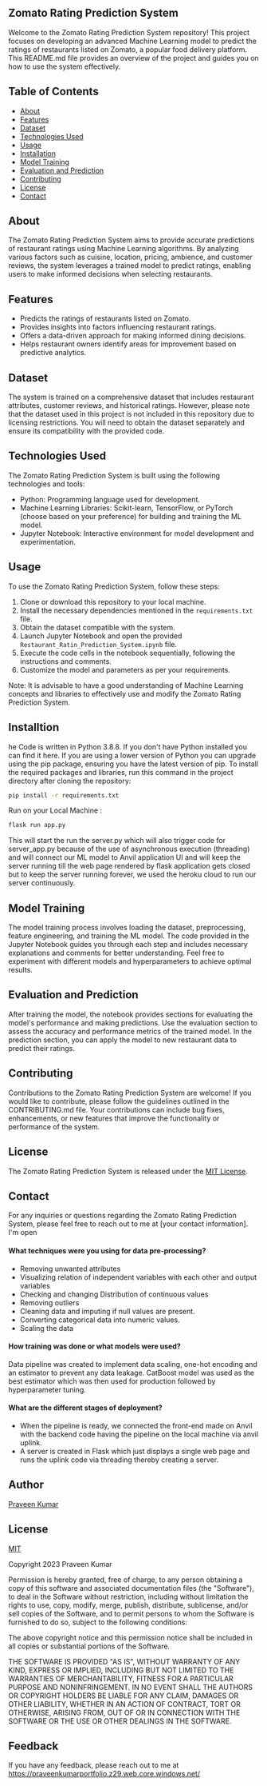 ## Zomato Rating Prediction System

Welcome to the Zomato Rating Prediction System repository! This project focuses on developing an advanced Machine Learning model to predict the ratings of restaurants listed on Zomato, a popular food delivery platform. This README.md file provides an overview of the project and guides you on how to use the system effectively.

## Table of Contents

- [About](#about)
- [Features](#features)
- [Dataset](#dataset)
- [Technologies Used](#technologies-used)
- [Usage](#usage)
- [Installation](#installation)
- [Model Training](#model-training)
- [Evaluation and Prediction](#evaluation-and-prediction)
- [Contributing](#contributing)
- [License](#license)
- [Contact](#contact)

## About

The Zomato Rating Prediction System aims to provide accurate predictions of restaurant ratings using Machine Learning algorithms. By analyzing various factors such as cuisine, location, pricing, ambience, and customer reviews, the system leverages a trained model to predict ratings, enabling users to make informed decisions when selecting restaurants.

## Features

- Predicts the ratings of restaurants listed on Zomato.
- Provides insights into factors influencing restaurant ratings.
- Offers a data-driven approach for making informed dining decisions.
- Helps restaurant owners identify areas for improvement based on predictive analytics.

## Dataset

The system is trained on a comprehensive dataset that includes restaurant attributes, customer reviews, and historical ratings. However, please note that the dataset used in this project is not included in this repository due to licensing restrictions. You will need to obtain the dataset separately and ensure its compatibility with the provided code.

## Technologies Used

The Zomato Rating Prediction System is built using the following technologies and tools:

- Python: Programming language used for development.
- Machine Learning Libraries: Scikit-learn, TensorFlow, or PyTorch (choose based on your preference) for building and training the ML model.
- Jupyter Notebook: Interactive environment for model development and experimentation.

## Usage

To use the Zomato Rating Prediction System, follow these steps:

1. Clone or download this repository to your local machine.
2. Install the necessary dependencies mentioned in the `requirements.txt` file.
3. Obtain the dataset compatible with the system.
4. Launch Jupyter Notebook and open the provided `Restaurant_Ratin_Prediction_System.ipynb` file.
5. Execute the code cells in the notebook sequentially, following the instructions and comments.
6. Customize the model and parameters as per your requirements.

Note: It is advisable to have a good understanding of Machine Learning concepts and libraries to effectively use and modify the Zomato Rating Prediction System.

## Installtion 
he Code is written in Python 3.8.8. If you don't have Python installed you can find it here. If you are using a lower version of Python you can upgrade using the pip package, ensuring you have the latest version of pip. To install the required packages and libraries, run this command in the project directory after cloning the repository:
```bash
pip install -r requirements.txt
```
Run on your Local Machine :

```bash
flask run app.py
```
This will start the run the server.py which will also trigger code for server_app.py because of the use of asynchronous execution (threading) and will connect our ML model to Anvil application UI and will keep the server running till the web page rendered by flask application gets closed but to keep the server running forever, we used the heroku cloud to run our server continuously.
## Model Training

The model training process involves loading the dataset, preprocessing, feature engineering, and training the ML model. The code provided in the Jupyter Notebook guides you through each step and includes necessary explanations and comments for better understanding. Feel free to experiment with different models and hyperparameters to achieve optimal results.

## Evaluation and Prediction

After training the model, the notebook provides sections for evaluating the model's performance and making predictions. Use the evaluation section to assess the accuracy and performance metrics of the trained model. In the prediction section, you can apply the model to new restaurant data to predict their ratings.

## Contributing

Contributions to the Zomato Rating Prediction System are welcome! If you would like to contribute, please follow the guidelines outlined in the CONTRIBUTING.md file. Your contributions can include bug fixes, enhancements, or new features that improve the functionality or performance of the system.

## License

The Zomato Rating Prediction System is released under the [MIT License](LICENSE).

## Contact

For any inquiries or questions regarding the Zomato Rating Prediction System, please feel free to reach out to me at [your contact information]. I'm open

#### What techniques were you using for data pre-processing?
* Removing unwanted attributes
* Visualizing  relation of independent variables with each other and output variables
* Checking and changing Distribution of continuous values
* Removing outliers
* Cleaning data and imputing if null values are present. 
* Converting categorical data into numeric values.
* Scaling the data

#### How training was done or what models were used?

Data pipeline was created to implement data scaling, one-hot encoding and an estimator to prevent any data leakage. 
CatBoost model was used as the best estimator which was then used for production followed by hyperparameter tuning.

#### What are the different stages of deployment?

* When the pipeline is ready, we connected the front-end made on Anvil with the backend code having the pipeline on the local machine via anvil uplink. 
* A server is created in Flask which just displays a single web page and runs the uplink code via threading thereby creating a server.

## Author

[Praveen Kumar](https://www.linkedin.com/in/praveen-kumar-talari-44a971244/)

## License

[MIT](https://choosealicense.com/licenses/mit/)

Copyright 2023 Praveen Kumar

Permission is hereby granted, free of charge, to any person obtaining a copy of this software and associated documentation files (the "Software"), to deal in the Software without restriction, including without limitation the rights to use, copy, modify, merge, publish, distribute, sublicense, and/or sell copies of the Software, and to permit persons to whom the Software is furnished to do so, subject to the following conditions:

The above copyright notice and this permission notice shall be included in all copies or substantial portions of the Software.

THE SOFTWARE IS PROVIDED "AS IS", WITHOUT WARRANTY OF ANY KIND, EXPRESS OR IMPLIED, INCLUDING BUT NOT LIMITED TO THE WARRANTIES OF MERCHANTABILITY, FITNESS FOR A PARTICULAR PURPOSE AND NONINFRINGEMENT. IN NO EVENT SHALL THE AUTHORS OR COPYRIGHT HOLDERS BE LIABLE FOR ANY CLAIM, DAMAGES OR OTHER LIABILITY, WHETHER IN AN ACTION OF CONTRACT, TORT OR OTHERWISE, ARISING FROM, OUT OF OR IN CONNECTION WITH THE SOFTWARE OR THE USE OR OTHER DEALINGS IN THE SOFTWARE.

## Feedback

If you have any feedback, please reach out to me at https://praveenkumarportfolio.z29.web.core.windows.net/
